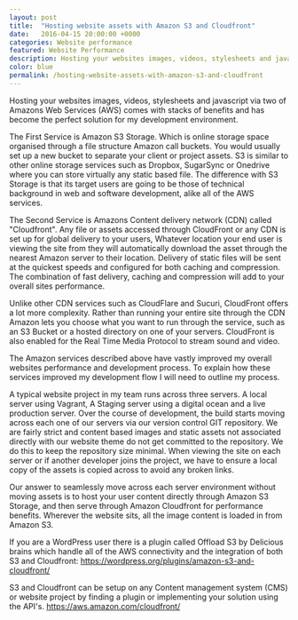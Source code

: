 ```yaml
---
layout: post
title:  "Hosting website assets with Amazon S3 and Cloudfront"
date:   2016-04-15 20:00:00 +0000
categories: Website performance 
featured: Website Performance
description: Hosting your websites images, videos, stylesheets and javascript via two of Amazons Web Services (AWS) comes with stacks of benefits and has become the perfect solution for my development environment. 
color: blue
permalink: /hosting-website-assets-with-amazon-s3-and-cloudfront
---
```


Hosting your websites images, videos, stylesheets and javascript via two of Amazons Web Services (AWS) comes with stacks of benefits and has become the perfect solution for my development environment. 

The First Service is Amazon S3 Storage. Which is online storage space organised through a file structure Amazon call buckets. You would usually set up a new bucket to separate your client or project assets. S3 is similar to other online storage services such as Dropbox, SugarSync or Onedrive where you can store virtually any static based file. The difference with S3 Storage is that its target users are going to be those of technical background in web and software development, alike all of the AWS services. 

The Second Service is Amazons Content delivery network (CDN) called "Cloudfront".  Any file or assets accessed through CloudFront or any CDN is set up for global delivery to your users, Whatever location your end user is viewing the site from they will automatically download the asset through the nearest Amazon server to their location. Delivery of static files will be sent at the quickest speeds and configured for both caching and compression. The combination of fast delivery, caching and compression will add to your overall sites performance.

Unlike other CDN services such as CloudFlare and Sucuri, CloudFront offers a lot more complexity. Rather than running your entire site through the CDN Amazon lets you choose what you want to run through the service, such as an S3 Bucket or a hosted directory on one of your servers. CloudFront is also enabled for the Real Time Media Protocol to stream sound and video.

The Amazon services described above have vastly improved my overall websites performance and development process. To explain how these services improved my development flow I will need to outline my process.

A typical website project in my team runs across three servers. A local server using  Vagrant, A Staging server using a digital ocean and a live production server. Over the course of development, the build starts moving across each one of our servers via our version control GIT repository.  We are fairly strict and content based images and static assets not associated directly with our website theme do not get committed to the repository. We do this to keep the repository size minimal. When viewing the site on each server or if another developer joins the project, we have to ensure a local copy of the assets is copied across to avoid any broken links.

Our answer to seamlessly move across each server environment without moving assets is to host your user content directly through Amazon S3 Storage, and then serve through Amazon Cloudfront for performance benefits. Wherever the website sits, all the image content is loaded in from Amazon S3.

If you are a WordPress user there is a plugin called Offload S3 by Delicious brains which handle all of the AWS connectivity and the integration of both S3 and Cloudfront: 
<a href="https://wordpress.org/plugins/amazon-s3-and-cloudfront/" target="_blank">https://wordpress.org/plugins/amazon-s3-and-cloudfront/</a>

S3 and Cloudfront can be setup on any Content management system (CMS) or website project by finding a plugin or implementing your solution using the API's.
<a target="_blank" href="https://aws.amazon.com/cloudfront/">https://aws.amazon.com/cloudfront/</a>